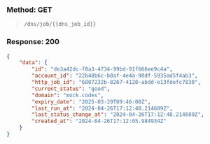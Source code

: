 ### Method: GET

> ```
>/dns/job/{{dns_job_id}}
>```

### Response: 200

```json
{
    "data": {
        "id": "de3a42dc-f8a3-4734-99bd-91f666ee9c4a",
        "account_id": "22b48b6c-b8af-4e4a-90df-5935ad5f4ab3",
        "http_job_id": "6807232b-8267-4120-abdd-e13fdefc7830",
        "current_status": "good",
        "domain": "mock.codes",
        "expiry_date": "2025-03-29T09:46:00Z",
        "last_run_at": "2024-04-26T17:12:48.214689Z",
        "last_status_change_at": "2024-04-26T17:12:48.214689Z",
        "created_at": "2024-04-26T17:12:05.984934Z"
    }
}
```

